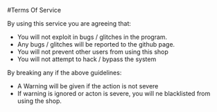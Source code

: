 #Terms Of Service

By using this service you are agreeing that:
  - You will not exploit in bugs / glitches in the program.
  - Any bugs / glitches will be reported to the github page.
  - You will not prevent other users from using this shop
  - You will not attempt to hack / bypass the system

By breaking any if the above guidelines:
  - A Warning will be given if the action is not severe
  - If warning is ignored or acton is severe, you will ne blacklisted from using the shop.
